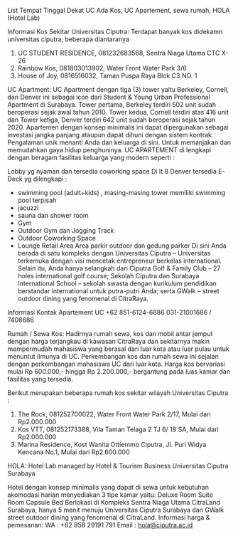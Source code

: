 List Tempat Tinggal Dekat UC Ada Kos, UC Apartement, sewa rumah, HOLA (Hotel Lab)

Informasi Kos Sekitar Universitas Ciputra:
Terdapat banyak kos didekamn universitas ciputra, beberapa diantaranya
1. UC STUDENT RESIDENCE, 081232683568, Sentra Niaga Utama CTC X-26
2. Rainbow Kos, 081803013902, Water Front Water Park 3/6
3. House of Joy, 0816516032, Taman Puspa Raya Blok C3 NO. 1

UC Apartment:
UC Apartment dengan tiga (3) tower yaitu Berkeley, Cornell, dan Denver ini sebagai icon dari Student & Young Urban Professional Apartment di Surabaya. Tower pertama, Berkeley terdiri 502 unit sudah beroperasi sejak awal tahun 2010. Tower kedua, Cornell terdiri atas 416 unit dan Tower ketiga, Denver terdiri 642 unit sudah beroperasi sejak tahun 2020. Apartemen dengan konsep minimalis ini dapat dipergunakan sebagai investasi jangka panjang ataupun dapat dihuni dengan sistem kontrak.
Pengalaman unik menanti Anda dan keluarga di sini. Untuk memanjakan dan memudahkan gaya hidup penghuninya. UC APARTEMENT di lengkapi dengan beragam fasilitas keluarga yang modern seperti :

Lobby yg nyaman dan tersedia coworking space
Di lt 8 Denver tersedia E-Deck yg dilengkapi :
* swimming pool (adult+kids) , masing-masing tower memiliki swimming pool terpisah
* jacuzzi
* sauna dan shower room
* Gym
* Outdoor Gym dan Jogging Track
* Outdoor Coworking Space
* Lounge
Retail Area
Area parkir outdoor dan gedung parker
Di sini Anda berada di satu kompleks dengan Universitas Ciputra – Universitas terkemuka dengan visi mencetak entrepreneur berkelas international. Selain itu, Anda hanya selangkah dari Ciputra Golf & Family Club – 27 holes international golf course; Sekolah Ciputra dan Surabaya International School – sekolah swasta dengan kurikulum pendidikan berstandar international untuk putra-putri Anda; serta GWalk – street outdoor dining yang fenomenal di CitraRaya.

Informasi Kontak Apartement UC
+62 851-6124-6686
031-21001686 / 7408686

Rumah / Sewa Kos:
Hadirnya rumah sewa, kos dan mobil antar jemput dengan harga terjangkau di kawasan CitraRaya dan sekitarnya makin mempermudah mahasiswa yang berasal dari luar kota atau luar pulau untuk menuntut ilmunya di UC. Perkembangan kos dan rumah sewa ini sejalan dengan perkembangan mahasiswa UC dari luar kota.
Harga kos bervariasi mulai Rp 600.000,- hingga Rp 2.200.000,- bergantung pada luas kamar dan fasilitas yang tersedia.

Berikut merupakan beberapa rumah kos sekitar wilayah Universitas Ciputra :
1. The Rock, 081252700022, Water Front Water Park 2/17, Mulai dari Rp2.000.000 
2. Kos VTT, 081252173388, Vila Taman Telaga 2 TJ 6/ 18 SA, Mulai dari Rp2.000.000
3. Marina Residence, Kost Wanita Ottiemmo Ciputra, Jl. Puri Widya Kencana No.1, Mulai dari Rp2.600.000

HOLA:
Hotel Lab managed by Hotel & Tourism Business
Universitas Ciputra Surabaya

Hotel dengan konsep minimalis yang dapat di sewa untuk kebutuhan akomodasi harian menyediakan 3 tipe kamar yaitu:
Deluxe Room
Suite Room
Capsule Bed
Berlokasi di Kompleks Sentra Niaga Utama CitraLand Surabaya, hanya 5 menit menuju Universitas Ciputra Surabaya dan GWalk street outdoor dining yang fenomenal di CitraLand.
Informasi harga & pemesanan:
WA : +62 858 29191 791
Email : hola@ciputra.ac.id
